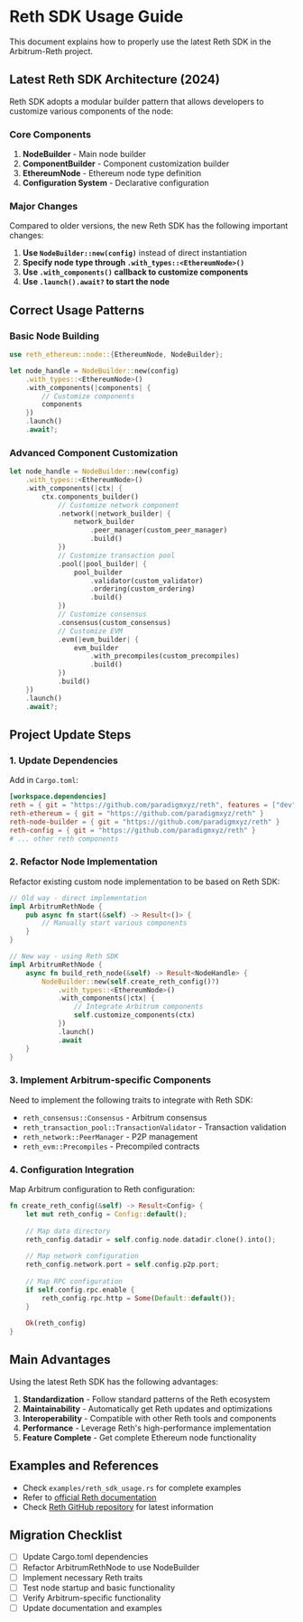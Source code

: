# Reth SDK Usage Guide

This document explains how to properly use the latest Reth SDK in the Arbitrum-Reth project.

## Latest Reth SDK Architecture (2024)

Reth SDK adopts a modular builder pattern that allows developers to customize various components of the node:

### Core Components

1. **NodeBuilder** - Main node builder
2. **ComponentBuilder** - Component customization builder  
3. **EthereumNode** - Ethereum node type definition
4. **Configuration System** - Declarative configuration

### Major Changes

Compared to older versions, the new Reth SDK has the following important changes:

1. **Use `NodeBuilder::new(config)`** instead of direct instantiation
2. **Specify node type through `.with_types::<EthereumNode>()`**
3. **Use `.with_components()` callback to customize components**
4. **Use `.launch().await?` to start the node**

## Correct Usage Patterns

### Basic Node Building

```rust
use reth_ethereum::node::{EthereumNode, NodeBuilder};

let node_handle = NodeBuilder::new(config)
    .with_types::<EthereumNode>()
    .with_components(|components| {
        // Customize components
        components
    })
    .launch()
    .await?;
```

### Advanced Component Customization

```rust
let node_handle = NodeBuilder::new(config)
    .with_types::<EthereumNode>()
    .with_components(|ctx| {
        ctx.components_builder()
            // Customize network component
            .network(|network_builder| {
                network_builder
                    .peer_manager(custom_peer_manager)
                    .build()
            })
            // Customize transaction pool
            .pool(|pool_builder| {
                pool_builder
                    .validator(custom_validator)
                    .ordering(custom_ordering)
                    .build()
            })
            // Customize consensus
            .consensus(custom_consensus)
            // Customize EVM
            .evm(|evm_builder| {
                evm_builder
                    .with_precompiles(custom_precompiles)
                    .build()
            })
            .build()
    })
    .launch()
    .await?;
```

## Project Update Steps

### 1. Update Dependencies

Add in `Cargo.toml`:

```toml
[workspace.dependencies]
reth = { git = "https://github.com/paradigmxyz/reth", features = ["dev"] }
reth-ethereum = { git = "https://github.com/paradigmxyz/reth" }
reth-node-builder = { git = "https://github.com/paradigmxyz/reth" }
reth-config = { git = "https://github.com/paradigmxyz/reth" }
# ... other reth components
```

### 2. Refactor Node Implementation

Refactor existing custom node implementation to be based on Reth SDK:

```rust
// Old way - direct implementation
impl ArbitrumRethNode {
    pub async fn start(&self) -> Result<()> {
        // Manually start various components
    }
}

// New way - using Reth SDK
impl ArbitrumRethNode {
    async fn build_reth_node(&self) -> Result<NodeHandle> {
        NodeBuilder::new(self.create_reth_config()?)
            .with_types::<EthereumNode>()
            .with_components(|ctx| {
                // Integrate Arbitrum components
                self.customize_components(ctx)
            })
            .launch()
            .await
    }
}
```

### 3. Implement Arbitrum-specific Components

Need to implement the following traits to integrate with Reth SDK:

- `reth_consensus::Consensus` - Arbitrum consensus
- `reth_transaction_pool::TransactionValidator` - Transaction validation
- `reth_network::PeerManager` - P2P management
- `reth_evm::Precompiles` - Precompiled contracts

### 4. Configuration Integration

Map Arbitrum configuration to Reth configuration:

```rust
fn create_reth_config(&self) -> Result<Config> {
    let mut reth_config = Config::default();
    
    // Map data directory
    reth_config.datadir = self.config.node.datadir.clone().into();
    
    // Map network configuration
    reth_config.network.port = self.config.p2p.port;
    
    // Map RPC configuration
    if self.config.rpc.enable {
        reth_config.rpc.http = Some(Default::default());
    }
    
    Ok(reth_config)
}
```

## Main Advantages

Using the latest Reth SDK has the following advantages:

1. **Standardization** - Follow standard patterns of the Reth ecosystem
2. **Maintainability** - Automatically get Reth updates and optimizations
3. **Interoperability** - Compatible with other Reth tools and components
4. **Performance** - Leverage Reth's high-performance implementation
5. **Feature Complete** - Get complete Ethereum node functionality

## Examples and References

- Check `examples/reth_sdk_usage.rs` for complete examples
- Refer to [official Reth documentation](https://docs.paradigm.xyz/reth)
- Check [Reth GitHub repository](https://github.com/paradigmxyz/reth) for latest information

## Migration Checklist

- [ ] Update Cargo.toml dependencies
- [ ] Refactor ArbitrumRethNode to use NodeBuilder
- [ ] Implement necessary Reth traits
- [ ] Test node startup and basic functionality
- [ ] Verify Arbitrum-specific functionality
- [ ] Update documentation and examples
